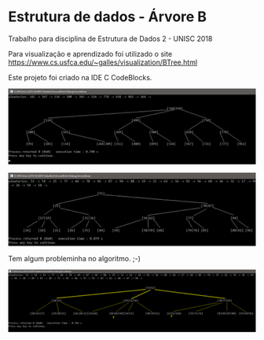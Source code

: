 # Estrutura de dados - Árvore B
Trabalho para disciplina de Estrutura de Dados 2 - UNISC 2018

Para visualização e aprendizado foi utilizado o site 
https://www.cs.usfca.edu/~galles/visualization/BTree.html

Este projeto foi criado na IDE C CodeBlocks.

![Screenshot](screenshot-grau3_1.png)

![Screenshot](screenshot-grau3_2.png)

Tem algum probleminha no algoritmo. ;-)

![Screenshot](screenshot-grau5.png)
